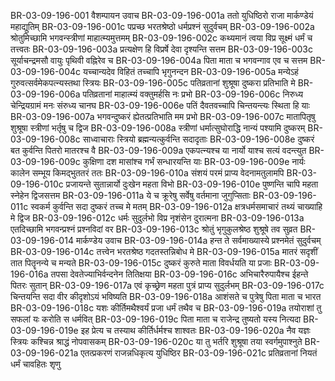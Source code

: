 BR-03-09-196-001	वैशम्पायन उवाच
BR-03-09-196-001a	ततो युधिष्ठिरो राजा मार्कण्डेयं महाद्युतिम्
BR-03-09-196-001c	पप्रच्छ भरतश्रेष्ठो धर्मप्रश्नं सुदुर्वचम्
BR-03-09-196-002a	श्रोतुमिच्छामि भगवन्स्त्रीणां माहात्म्यमुत्तमम्
BR-03-09-196-002c	कथ्यमानं त्वया विप्र सूक्ष्मं धर्मं च तत्त्वतः
BR-03-09-196-003a	प्रत्यक्षेण हि विप्रर्षे देवा दृश्यन्ति सत्तम
BR-03-09-196-003c	सूर्याचन्द्रमसौ वायुः पृथिवी वह्निरेव च
BR-03-09-196-004a	पिता माता च भगवन्गाव एव च सत्तम
BR-03-09-196-004c	यच्चान्यदेव विहितं तच्चापि भृगुनन्दन
BR-03-09-196-005a	मन्येऽहं गुरुवत्सर्वमेकपत्न्यस्तथा स्त्रियः
BR-03-09-196-005c	पतिव्रतानां शुश्रूषा दुष्करा प्रतिभाति मे
BR-03-09-196-006a	पतिव्रतानां माहात्म्यं वक्तुमर्हसि नः प्रभो
BR-03-09-196-006c	निरुध्य चेन्द्रियग्रामं मनः संरुध्य चानघ
BR-03-09-196-006e	पतिं दैवतवच्चापि चिन्तयन्त्यः स्थिता हि याः
BR-03-09-196-007a	भगवन्दुष्करं ह्येतत्प्रतिभाति मम प्रभो
BR-03-09-196-007c	मातापितृषु शुश्रूषा स्त्रीणां भर्तृषु च द्विज
BR-03-09-196-008a	स्त्रीणां धर्मात्सुघोराद्धि नान्यं पश्यामि दुष्करम्
BR-03-09-196-008c	साध्वाचाराः स्त्रियो ब्रह्मन्यत्कुर्वन्ति सदादृताः
BR-03-09-196-008e	दुष्करं बत कुर्वन्ति पितरो मातरश्च वै
BR-03-09-196-009a	एकपत्न्यश्च या नार्यो याश्च सत्यं वदन्त्युत
BR-03-09-196-009c	कुक्षिणा दश मासांश्च गर्भं सन्धारयन्ति याः
BR-03-09-196-009e	नार्यः कालेन सम्भूय किमद्भुततरं ततः
BR-03-09-196-010a	संशयं परमं प्राप्य वेदनामतुलामपि
BR-03-09-196-010c	प्रजायन्ते सुतान्नार्यो दुःखेन महता विभो
BR-03-09-196-010e	पुष्णन्ति चापि महता स्नेहेन द्विजसत्तम
BR-03-09-196-011a	ये च क्रूरेषु सर्वेषु वर्तमाना जुगुप्सिताः
BR-03-09-196-011c	स्वकर्म कुर्वन्ति सदा दुष्करं तच्च मे मतम्
BR-03-09-196-012a	क्षत्रधर्मसमाचारं तथ्यं चाख्याहि मे द्विज
BR-03-09-196-012c	धर्मः सुदुर्लभो विप्र नृशंसेन दुरात्मना
BR-03-09-196-013a	एतदिच्छामि भगवन्प्रश्नं प्रश्नविदां वर
BR-03-09-196-013c	श्रोतुं भृगुकुलश्रेष्ठ शुश्रूषे तव सुव्रत
BR-03-09-196-014	मार्कण्डेय उवाच
BR-03-09-196-014a	हन्त ते सर्वमाख्यास्ये प्रश्नमेतं सुदुर्वचम्
BR-03-09-196-014c	तत्त्वेन भरतश्रेष्ठ गदतस्तन्निबोध मे
BR-03-09-196-015a	मातरं सदृशीं तात पितॄनन्ये च मन्यते
BR-03-09-196-015c	दुष्करं कुरुते माता विवर्धयति या प्रजाः
BR-03-09-196-016a	तपसा देवतेज्याभिर्वन्दनेन तितिक्षया
BR-03-09-196-016c	अभिचारैरुपायैश्च ईहन्ते पितरः सुतान्
BR-03-09-196-017a	एवं कृच्छ्रेण महता पुत्रं प्राप्य सुदुर्लभम्
BR-03-09-196-017c	चिन्तयन्ति सदा वीर कीदृशोऽयं भविष्यति
BR-03-09-196-018a	आशंसते च पुत्रेषु पिता माता च भारत
BR-03-09-196-018c	यशः कीर्तिमथैश्वर्यं प्रजा धर्मं तथैव च
BR-03-09-196-019a	तयोराशां तु सफलां यः करोति स धर्मवित्
BR-03-09-196-019c	पिता माता च राजेन्द्र तुष्यतो यस्य नित्यदा
BR-03-09-196-019e	इह प्रेत्य च तस्याथ कीर्तिर्धर्मश्च शाश्वतः
BR-03-09-196-020a	नैव यज्ञः स्त्रियः कश्चिन्न श्राद्धं नोपवासकम्
BR-03-09-196-020c	या तु भर्तरि शुश्रूषा तया स्वर्गमुपाश्नुते
BR-03-09-196-021a	एतत्प्रकरणं राजन्नधिकृत्य युधिष्ठिर
BR-03-09-196-021c	प्रतिव्रतानां नियतं धर्मं चावहितः शृणु
